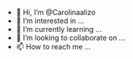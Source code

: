 - 👋 Hi, I’m @Carolinaalizo
- 👀 I’m interested in ...
- 🌱 I’m currently learning ...
- 💞️ I’m looking to collaborate on ...
- 📫 How to reach me ...

<!---
Carolinaalizo/Carolinaalizo is a ✨ special ✨ repository because its `README.md` (this file) appears on your GitHub profile.
You can click the Preview link to take a look at your changes.
--->
